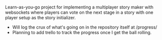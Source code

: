 Learn-as-you-go project for implementing a multiplayer story maker with websockets where players can vote on the next stage in a story with one player setup as the story initializer. 
- Will log the crux of what's going on in the repository itself at /progress/<day>
- Planning to add trello to track the progress once I get the ball rolling.
